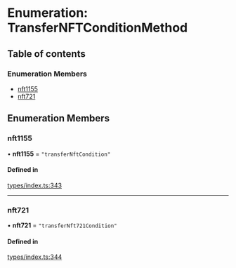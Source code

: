 # Enumeration: TransferNFTConditionMethod

## Table of contents

### Enumeration Members

- [nft1155](TransferNFTConditionMethod.md#nft1155)
- [nft721](TransferNFTConditionMethod.md#nft721)

## Enumeration Members

### nft1155

• **nft1155** = ``"transferNftCondition"``

#### Defined in

[types/index.ts:343](https://github.com/nevermined-io/components-catalog/blob/eab914b/lib/src/types/index.ts#L343)

___

### nft721

• **nft721** = ``"transferNft721Condition"``

#### Defined in

[types/index.ts:344](https://github.com/nevermined-io/components-catalog/blob/eab914b/lib/src/types/index.ts#L344)
